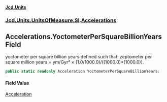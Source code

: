 #### [Jcd.Units](index.md 'index')

### [Jcd.Units.UnitsOfMeasure.SI](Jcd.Units.UnitsOfMeasure.SI.md 'Jcd.Units.UnitsOfMeasure.SI').[Accelerations](Accelerations.md 'Jcd.Units.UnitsOfMeasure.SI.Accelerations')

## Accelerations.YoctometerPerSquareBillionYears Field

yoctometer per square billion years defined such that: zeptometer per square million years = ym/Gyr² ×
(1.0/1000.0)/((1000.0)*(1000.0)).

```csharp
public static readonly Acceleration YoctometerPerSquareBillionYears;
```

#### Field Value

[Acceleration](Acceleration.md 'Jcd.Units.UnitTypes.Acceleration')